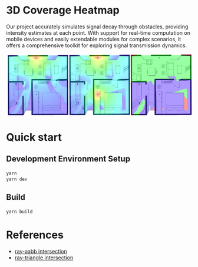 # 3D Coverage Heatmap

Our project accurately simulates signal decay through obstacles, providing intensity estimates at each point. With support for real-time computation on mobile devices and easily extendable modules for complex scenarios, it offers a comprehensive toolkit for exploring signal transmission dynamics.

![demo](./demo.jpg)

# Quick start

## Development Environment Setup

```
yarn
yarn dev
```

## Build

```
yarn build
```

# References

- [ray-aabb intersection](https://gist.github.com/DomNomNom/46bb1ce47f68d255fd5d)
- [ray-triangle intersection](https://stackoverflow.com/questions/59257678/intersect-a-ray-with-a-triangle-in-glsl-c)

